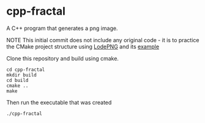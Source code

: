 # cpp-fractal

A C++ program that generates a png image.

NOTE This initial commit does not include any original code - it is to practice the CMake project structure using [LodePNG](https://lodev.org/lodepng/) and its [example](https://raw.githubusercontent.com/lvandeve/lodepng/master/examples/example_encode.cpp)

Clone this repository and build using cmake.

```
cd cpp-fractal
mkdir build
cd build
cmake ..
make
```

Then run the executable that was created

```
./cpp-fractal
```
